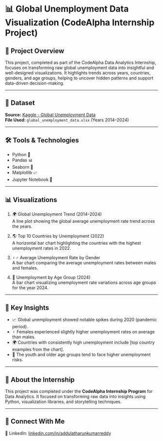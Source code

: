 # 📊 Global Unemployment Data Visualization (CodeAlpha Internship Project)

## 🧠 Project Overview
This project, completed as part of the CodeAlpha Data Analytics Internship, focuses on transforming raw global unemployment data into insightful and well-designed visualizations. It highlights trends across years, countries, genders, and age groups, helping to uncover hidden patterns and support data-driven decision-making.

---

## 📁 Dataset
**Source:** [Kaggle - Global Unemployment Data](https://www.kaggle.com/datasets/sazidthe1/global-unemployment-data)  
**File Used:** `global_unemployment_data.xlsx` (Years 2014–2024)

---

## 🛠 Tools & Technologies
- Python 🐍  
- Pandas 📊  
- Seaborn 🎨  
- Matplotlib 📈  
- Jupyter Notebook 📓

---

## 📊 Visualizations

1. 🌍 Global Unemployment Trend (2014–2024)  
   A line plot showing the global average unemployment rate trend across the years.

2. 🌎 Top 10 Countries by Unemployment (2022)  
   A horizontal bar chart highlighting the countries with the highest unemployment rates in 2022.

3. ♀♂ Average Unemployment Rate by Gender  
   A bar chart comparing the average unemployment rates between males and females.

4. 🎂 Unemployment by Age Group (2024)  
   A bar chart visualizing unemployment rate variations across age groups for the year 2024.

---

## 📌 Key Insights
- 📈 Global unemployment showed notable spikes during 2020 (pandemic period).
- ♀ Females experienced slightly higher unemployment rates on average than males.
- 🌍 Countries with consistently high unemployment include [top country examples from the chart].
- 👥 The youth and older age groups tend to face higher unemployment risks.

---

## 💼 About the Internship
This project was completed under the **CodeAlpha Internship Program** for Data Analytics. It focused on transforming raw data into insights using Python, visualization libraries, and storytelling techniques.

---

## 🔗 Connect With Me 
📌 LinkedIn: [linkedin.com/in/addulatharunkumarreddy](https://linkedin.com/in/addulatharunkumarreddy)
